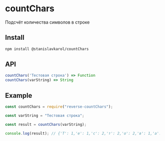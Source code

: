 # countChars

Подсчёт количества символов в строке

## Install

```sh
npm install @stanislavkarol/countChars
```

## API

```js
countChars('Тестовая строка') => Function
countChars(varString) => String
```

## Example

```js
const countChars = require("reverse-countChars");

const varString = "Тестовая строка";

const result = countChars(varString);

console.log(result); // {'Т': 1,'е': 1,'с': 2,'т': 2,'о': 2,'в': 1,'а': 2,'я': 1,' ': 1,'р': 1,'к': 1}
```
